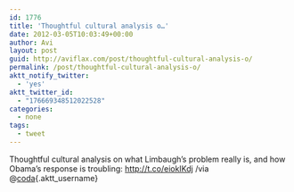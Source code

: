 ```yaml
---
id: 1776
title: 'Thoughtful cultural analysis o…'
date: 2012-03-05T10:03:49+00:00
author: Avi
layout: post
guid: http://aviflax.com/post/thoughtful-cultural-analysis-o/
permalink: /post/thoughtful-cultural-analysis-o/
aktt_notify_twitter:
  - 'yes'
aktt_twitter_id:
  - "176669348512022528"
categories:
  - none
tags:
  - tweet
---
```

Thoughtful cultural analysis on what Limbaugh’s problem really is, and how Obama’s response is troubling: <a href="http://t.co/eiokIKdj" rel="nofollow">http://t.co/eiokIKdj</a> /via @[coda](http://twitter.com/coda){.aktt_username}